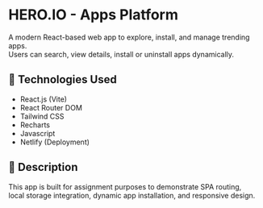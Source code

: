 # HERO.IO - Apps Platform

A modern React-based web app to explore, install, and manage trending apps.  
Users can search, view details, install or uninstall apps dynamically.

## 🧩 Technologies Used
- React.js (Vite)
- React Router DOM
- Tailwind CSS
- Recharts
- Javascript
- Netlify (Deployment)

## 📖 Description
This app is built for assignment purposes to demonstrate SPA routing,  
local storage integration, dynamic app installation, and responsive design.
